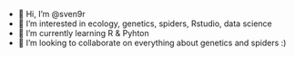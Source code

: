 - 👋 Hi, I’m @sven9r
- 👀 I’m interested in ecology, genetics, spiders, Rstudio, data science
- 🌱 I’m currently learning R & Pyhton
- 💞️ I’m looking to collaborate on everything about genetics and spiders :)

<!---
sven9r/sven9r is a ✨ special ✨ repository because its `README.md` (this file) appears on your GitHub profile.
You can click the Preview link to take a look at your changes.
--->
